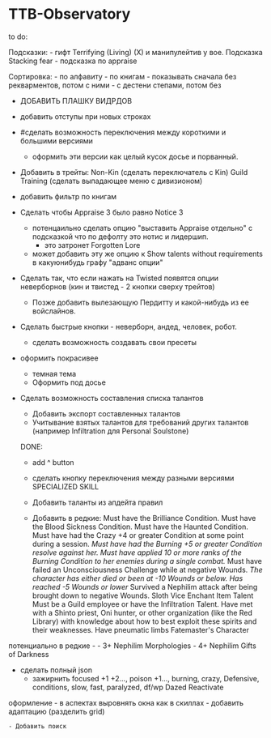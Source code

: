 # TTB-Observatory

to do:

Подсказки:
    - гифт Terrifying (Living) (X) и манипулейтив у вое. Подсказка Stacking fear 
    - подсказка по appraise

Сортировка:
    - по алфавиту
    - по книгам
    - показывать сначала без рекварментов, потом с ними
    - с дестени степами, потом без

- ДОБАВИТЬ ПЛАШКУ ВИДРДОВ

- добавить отступы при новых строках

- #сделать возможность переключения между короткими и большими версиями
    - оформить эти версии как целый кусок досье и порванный.

- Добавить в трейты:
Non-Kin (сделать переключатель с Kin)
Guild Training (сделать выпадающее меню с дивизионом)

- добавить фильтр по книгам

- Сделать чтобы Appraise 3 было равно Notice 3
    - потенцаильно сделать опцию "выставить Appraise отдельно" с подсказкой что по дефолту это нотис и лидершип.
        - это затронет Forgotten Lore
    - может добавить эту же опцию к Show talents without requirements в какуюнибудь графу "адванс опции"

- Сделать так, что если нажать на Twisted появятся опции неверборнов (кин и твистед - 2 кнопки сверху трейтов)
    - Позже добавить вылезающую Пердитту и какой-нибудь из ее войслайнов.

- Сделать быстрые кнопки - неверборн, андед, человек, робот.
    - сделать возможность создавать свои пресеты

- оформить покрасивее
    - темная тема
    - Оформить под досье

- Сделать возможность составления списка талантов
    - Добавить экспорт составленных талантов
    - Учитывание взятых талантов для требований других талантов (например Infiltration для Personal Soulstone)






    DONE:
    - add ^ button

    - сделать кнопку переключения между разными версиями SPECIALIZED SKILL

    - Добавить таланты из апдейта правил

    - Добавить в редкие:
Must have the Brilliance Condition.
Must have the Blood Sickness Condition.
Must have the Haunted Condition.
Must have had the Crazy +4 or greater Condition at some point during a session.
*Must have had the Burning +5 or greater Condition resolve against her.*
*Must have applied 10 or more ranks of the Burning Condition to her enemies during a single combat.*
Must have failed an Unconsciousness Challenge while at negative Wounds.
*The character has either died or been at -10 Wounds or below.*
*Has reached -5 Wounds or lower*
Survived a Nephilim attack after being brought down to negative Wounds.
Sloth Vice
Enchant Item Talent
Must be a Guild employee or have the Infiltration Talent.
Have met with a Shinto priest, Oni hunter, or other organization (like the Red Library) with knowledge about how to best exploit these spirits and their weaknesses.
Have pneumatic limbs
Fatemaster's Character

потенциально в редкие -
    - 3+ Nephilim Morphologies
    - 4+ Nephilim Gifts of Darkness


- сделать полный json
    - зажирнить focused +1 +2..., poison +1..., burning, crazy, Defensive, conditions, slow, fast, paralyzed, df/wp Dazed Reactivate

оформление
    - в аспектах выровнять окна как в скиллах
    - добавить адаптацию (разделить grid)

    - Добавить поиск